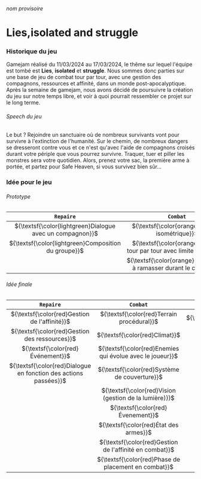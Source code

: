 ###### nom provisoire
Lies,isolated and struggle
======

### Historique du jeu
Gamejam réalisé du 11/03/2024 au 17/03/2024, le thême sur lequel l'équipe est tombé est **Lies**, **isolated** et **struggle**. Nous sommes donc parties sur une base de jeu de combat tour par tour, avec une gestion des compagnons, ressources et affinité, dans un monde post-apocalyptique. Après la semaine de gamejam, nous avons décidé de poursuivre la création du jeu sur notre temps libre, et voir à quoi pourrait ressembler ce projet sur le long terme.

###### Speech du jeu
Le but ? Rejoindre un sanctuaire où de nombreux survivants vont pour survivre à l'extinction de l'humanité. Sur le chemin, de nombreux dangers se dresseront contre vous et ce n'est qu'avec l'aide de compagnons croisés durant votre périple que vous pourrez survivre. Traquer, tuer et piller les monstres sera votre quotidien. Alors, prenez votre sac, la première arme à portée, et partez pour Safe Heaven, si vous survivez bien sûr...

### Idée pour le jeu
###### Prototype 
|                        `Repaire`                          |                           `Combat`                                |                      `Niveaux`                     |
| :-------------------------------------------------------: | :---------------------------------------------------------------: | :-------------------------------------------------:|
| ${\textsf{\color{lightgreen}Dialogue avec un compagnon}}$ | ${\textsf{\color{orange}Tilemap isométrique}}$                | ${\textsf{\color{lightgreen}Difficulté linéaire}}$ |
| ${\textsf{\color{lightgreen}Composition du groupe}}$      | ${\textsf{\color{orange}Combat tour par tour avec limite de tours}}$ | ${\textsf{\color{lightgreen}Pas d'embranchement}}$ |
|                                                           | ${\textsf{\color{orange}Ressources à ramasser durant le combat}}$    |                                                    |
  
###### Idée finale

|                            `Repaire`                             |                          `Combat`                         |                     `Niveaux`                  |
| :--------------------------------------------------------------: | :-------------------------------------------------------: | :--------------------------------------------: |
| ${\textsf{\color{red}Gestion de l'affinité}}$                    | ${\textsf{\color{red}Terrain procédural}}$                | ${\textsf{\color{red}Embranchement}}$          |
| ${\textsf{\color{red}Gestion des ressources}}$                   | ${\textsf{\color{red}Climat}}$                            | ${\textsf{\color{red}Choix de la difficulté}}$ |
| ${\textsf{\color{red}Événement}}$                                | ${\textsf{\color{red}Enemies qui évolue avec le joueur}}$ |                                                |
| ${\textsf{\color{red}Dialogue en fonction des actions passées}}$ | ${\textsf{\color{red}Système de couverture}}$             |                                                |
|                                                                  | ${\textsf{\color{red}Vision (gestion de la lumière)}}$    |                                                |
|                                                                  | ${\textsf{\color{red}Évenement}}$                         |                                                |
|                                                                  | ${\textsf{\color{red}État des armes}}$                    |                                                |
|                                                                  | ${\textsf{\color{red}Gestion de l'affinité en combat}}$   |                                                |
|                                                                  | ${\textsf{\color{red}Phase de placement en combat}}$      |                                                |
